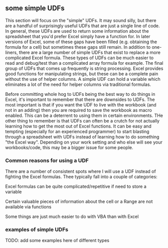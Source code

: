 ## some simple UDFs

This section will focus on the "simple" UDFs. It may sound silly, but there are a handful of surprisingly useful UDFs that are just a single line of code. In general, these UDFs are used to return some information about the spreadsheet that you'd prefer Excel simply have a function for. In later versions of Excel, some of these gaps have been filled (e.g. obtaining the formula for a cell) but sometimes these gaps still remain. In addition to one-liners, there are a large number of simple UDFs that exist to replace a more complicated Excel formula. These types of UDFs can be much easier to read and debug/test than a complicated array formula for example. The final group of UDFs that comes up frequently is string processing. Excel provides good functions for manipulating strings, but these can be a complete pain without the use of helper columns. A simple UDF can hold a variable which eliminates a lot of the need for helper columns via traditional formulas.

Before committing whole hog to UDFs being the best way to do things in Excel, it's important to remember that there are downsides to UDFs. The most important is that if you want the UDF to live with the workbook (and not in an adding) then you are required to save the workbook as macro enabled. This can be a deterrent to using them in certain environments. THe other thing to remember is that UDFs can often be a crutch for not actually learning how to get the most out of Excel functions. It can be easy and tempting (especially for an experienced programmer) to start blasting through a spreadsheet with UDFs instead of learning how to do something "the Excel way". Depending on your work setting and who else will see your workbooks/code, this may be a bigger issue for some people.

### Common reasons for using a UDF

There are a number of consistent spots where I will use a UDF instead of fighting the Excel formulas. Thee typically fall into a couple of categories:

Excel formulas can be quite complicated/repetitive if need to store a variable

Certain valuable pieces of information about the cell or a Range are not available via functions

Some things are just much easier to do with VBA than with Excel

### examples of simple UDFs

TODO: add some examples here of different types
